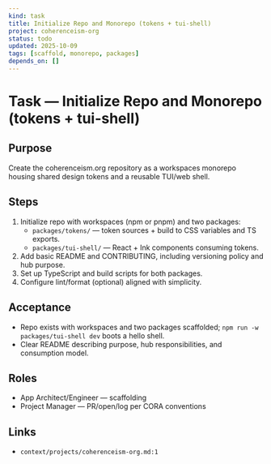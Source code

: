```yaml
---
kind: task
title: Initialize Repo and Monorepo (tokens + tui-shell)
project: coherenceism-org
status: todo
updated: 2025-10-09
tags: [scaffold, monorepo, packages]
depends_on: []
---
```


# Task — Initialize Repo and Monorepo (tokens + tui-shell)

## Purpose
Create the coherenceism.org repository as a workspaces monorepo housing shared design tokens and a reusable TUI/web shell.

## Steps
1) Initialize repo with workspaces (npm or pnpm) and two packages:
   - `packages/tokens/` — token sources + build to CSS variables and TS exports.
   - `packages/tui-shell/` — React + Ink components consuming tokens.
2) Add basic README and CONTRIBUTING, including versioning policy and hub purpose.
3) Set up TypeScript and build scripts for both packages.
4) Configure lint/format (optional) aligned with simplicity.

## Acceptance
- Repo exists with workspaces and two packages scaffolded; `npm run -w packages/tui-shell dev` boots a hello shell.
- Clear README describing purpose, hub responsibilities, and consumption model.

## Roles
- App Architect/Engineer — scaffolding
- Project Manager — PR/open/log per CORA conventions

## Links
- `context/projects/coherenceism-org.md:1`
